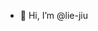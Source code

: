 - 👋 Hi, I’m @lie-jiu

<!---
lie-jiu/lie-jiu is a ✨ special ✨ repository because its `README.md` (this file) appears on your GitHub profile.
You can click the Preview link to take a look at your changes.
--->
